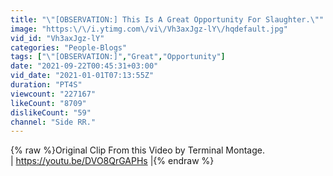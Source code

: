 ```yaml
---
title: "\"[OBSERVATION:] This Is A Great Opportunity For Slaughter.\""
image: "https:\/\/i.ytimg.com\/vi\/Vh3axJgz-lY\/hqdefault.jpg"
vid_id: "Vh3axJgz-lY"
categories: "People-Blogs"
tags: ["\"[OBSERVATION:]","Great","Opportunity"]
date: "2021-09-22T00:45:31+03:00"
vid_date: "2021-01-01T07:13:55Z"
duration: "PT4S"
viewcount: "227167"
likeCount: "8709"
dislikeCount: "59"
channel: "Side RR."
---
```

{% raw %}Original Clip From this Video by Terminal Montage.<br />| <a rel="nofollow" target="blank" href="https://youtu.be/DVO8QrGAPHs">https://youtu.be/DVO8QrGAPHs</a> |{% endraw %}
